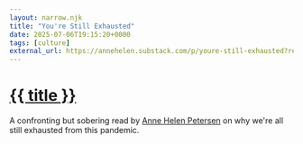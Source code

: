 ```yaml
---
layout: narrow.njk
title: "You're Still Exhausted"
date: 2025-07-06T19:15:20+0000
tags: [culture]
external_url: https://annehelen.substack.com/p/youre-still-exhausted?ref=daniel.pizza
---
```


<h1><a href="{{ external_url }}">{{ title }}</a></h1>

A confronting but sobering read by [Anne Helen Petersen](https://twitter.com/annehelen?lang=nl&ref=daniel.pizza) on why we're all still exhausted from this pandemic.

